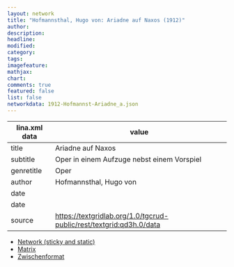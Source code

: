 ```yaml
---
layout: network
title: "Hofmannsthal, Hugo von: Ariadne auf Naxos (1912)"
author:
description:
headline:
modified:
category:
tags:
imagefeature: 
mathjax: 
chart: 
comments: true
featured: false
list: false
networkdata: 1912-Hofmannst-Ariadne_a.json
---
```

lina.xml data  | value
------------- | -------------
title|Ariadne auf Naxos
subtitle|Oper in einem Aufzuge nebst einem Vorspiel
genretitle|Oper
author|Hofmannsthal, Hugo von
date|
date|
source|https://textgridlab.org/1.0/tgcrud-public/rest/textgrid:qd3h.0/data


* [Network (sticky and static)](/network267)
* [Matrix](/matrix267)
* [Zwischenformat](/lina267 )
